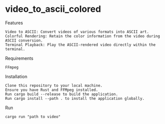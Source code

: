 # video_to_ascii_colored
Features

    Video to ASCII: Convert videos of various formats into ASCII art.
    Colorful Rendering: Retain the color information from the video during ASCII conversion.
    Terminal Playback: Play the ASCII-rendered video directly within the terminal.

Requirements

    FFmpeg

Installation

    Clone this repository to your local machine.
    Ensure you have Rust and FFMpeg installed.
    Run cargo build --release to build the application.
    Run cargo install --path . to install the application globally.

Run

    cargo run "path to video"
